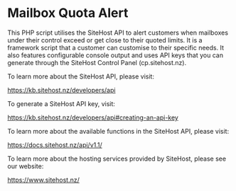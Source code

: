 # Mailbox Quota Alert

This PHP script utilises the SiteHost API to alert customers when mailboxes under their control exceed or get close to their quoted limits. It is a framework script that a customer can customise to their specific needs. It also features configurable console output and uses API keys that you can generate through the SiteHost Control Panel (cp.sitehost.nz).

To learn more about the SiteHost API, please visit:

https://kb.sitehost.nz/developers/api

To generate a SiteHost API key, visit:

https://kb.sitehost.nz/developers/api#creating-an-api-key

To learn more about the available functions in the SiteHost API, please visit:

https://docs.sitehost.nz/api/v1.1/

To learn more about the hosting services provided by SiteHost, please see our website:

https://www.sitehost.nz/
